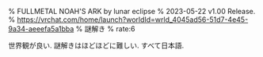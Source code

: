 % FULLMETAL NOAH'S ARK by lunar eclipse
% 2023-05-22 v1․00 Release․
% https://vrchat.com/home/launch?worldId=wrld_4045ad56-51d7-4e45-9a34-aeeefa5a1bba
% 謎解き
% rate:6

世界観が良い.
謎解きはほどほどに難しい.
すべて日本語.
